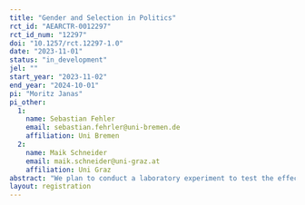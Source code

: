 ```yaml
---
title: "Gender and Selection in Politics"
rct_id: "AEARCTR-0012297"
rct_id_num: "12297"
doi: "10.1257/rct.12297-1.0"
date: "2023-11-01"
status: "in_development"
jel: ""
start_year: "2023-11-02"
end_year: "2024-10-01"
pi: "Moritz Janas"
pi_other:
  1:
    name: Sebastian Fehler
    email: sebastian.fehrler@uni-bremen.de
    affiliation: Uni Bremen
  2:
    name: Maik Schneider
    email: maik.schneider@uni-graz.at
    affiliation: Uni Graz
abstract: "We plan to conduct a laboratory experiment to test the effect of the gender distribution on selection into cheap-talk environments. This document pre-registers the experimental design, the hypotheses as well as the sample size."
layout: registration
---
```


